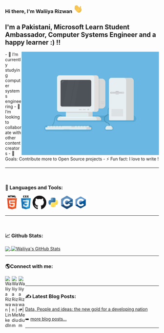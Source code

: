 ### Hi there, I'm Waliiya Rizwan <img src="https://raw.githubusercontent.com/WaliiyaRizwan/WaliiyaRizwan/master/wave.gif" width="30px">


## I'm a Pakistani, Microsoft Learn Student Ambassador, Computer Systems Engineer and a happy learner :) !!
<img src="https://raw.githubusercontent.com/WaliiyaRizwan/WaliiyaRizwan/master/computer-flat-design.gif" width="450px" img align = "right">
- 🌱 I’m currently studying computer systems engineering 
- 👯 I’m looking to collaborate with other content creators
- 🥅 Goals: Contribute more to Open Source projects 
- ⚡ Fun fact: I love to write !


---

<br />

### 🔧 Languages and Tools:

<img align="left" alt="HTML5" width="45px" src="https://raw.githubusercontent.com/github/explore/80688e429a7d4ef2fca1e82350fe8e3517d3494d/topics/html/html.png" />
<img align="left" alt="CSS3" width="45x" src="https://raw.githubusercontent.com/github/explore/80688e429a7d4ef2fca1e82350fe8e3517d3494d/topics/css/css.png" />
<img align="left" alt="GitHub" width="45px" src="https://raw.githubusercontent.com/github/explore/78df643247d429f6cc873026c0622819ad797942/topics/github/github.png" />
<img align="left" alt="Python" width="45px" src="https://raw.githubusercontent.com/github/explore/80688e429a7d4ef2fca1e82350fe8e3517d3494d/topics/python/python.png" />
<img align="left" alt="C++" width="45px" src="https://raw.githubusercontent.com/github/explore/80688e429a7d4ef2fca1e82350fe8e3517d3494d/topics/cpp/cpp.png" />
<img align="left" alt="C" width="45px" src="https://raw.githubusercontent.com/github/explore/80688e429a7d4ef2fca1e82350fe8e3517d3494d/topics/c/c.png" />

<br />

<br />

<br />

---

<br />


### &#x1f4c8; Github Stats:
<a href="https://github.com/WaliiyaRizwan/WaliiyaRizwan">
  <img align="center" src="https://github-readme-stats.vercel.app/api/top-langs/?username=WaliiyaRizwan&hide=java,html,tex&title_color=ffffff&text_color=c9cacc&icon_color=2bbc8a&bg_color=1d1f21&langs_count=3" />
</a>

<a href="https://github.com/WaliiyaRizwan/WaliiyaRizwan">
  <img align="center" src="https://github-readme-stats.vercel.app/api?username=WaliiyaRizwan&show_icons=true&line_height=27&count_private=true&title_color=ffffff&text_color=c9cacc&icon_color=2bbc8a&bg_color=1d1f21" alt="Waliiya's GitHub Stats" />
</a>

---

### 🌎Connect with me:


[<img align="left" alt="Waliiya Rizwan | LinkedIn" width="22px" src="https://cdn.jsdelivr.net/npm/simple-icons@v3/icons/linkedin.svg" />][linkedin]
[<img align="left" alt="Waliiya Rizwan | Medium" width="22px" src="https://cdn.jsdelivr.net/npm/simple-icons@3.13.0/icons/medium.svg" />][medium]
[<img align="left" alt="Waliiya Rizwan | Medium" width="22px" src="https://cdn.jsdelivr.net/npm/simple-icons@3.13.0/icons/gmail.svg" />][gmail]


<br />


[linkedin]: https://www.linkedin.com/in/waliiya-rizwan-4b3b411b9/
[medium]: https://medium.com/@waliyarizwan000
[gmail]: waliyarizwan000@gmail.com

---
### &#x270d; Latest Blog Posts:

<!-- BLOG-POST-LIST:START -->
- [Data, People and ideas: the new gold for a developing nation](https://medium.com/@waliyarizwan000/data-people-and-ideas-the-new-gold-for-a-developing-nation-78bf92871a24)

<!-- BLOG-POST-LIST:END -->

➡️ [more blog posts...](https://medium.com/@waliyarizwan000)

---
